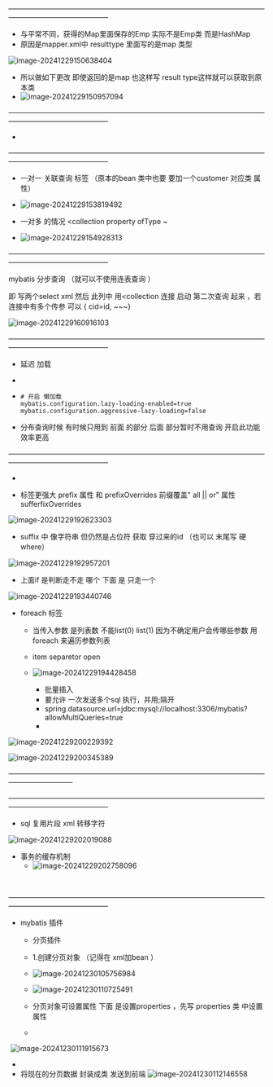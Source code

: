 

——————————————————————————————————————————————————

* 与平常不同，获得的Map里面保存的Emp 实际不是Emp类 而是HashMap 
* 原因是mapper.xml中 resulttype 里面写的是map 类型 

![image-20241229150638404](C:\Users\ZhuanZ\AppData\Roaming\Typora\typora-user-images\image-20241229150638404.png)

* 所以做如下更改   即使返回的是map 也这样写 result type这样就可以获取到原本类 
* ![image-20241229150957094](C:\Users\ZhuanZ\AppData\Roaming\Typora\typora-user-images\image-20241229150957094.png)



——————————————————————————————————————————————————

* 





——————————————————————————————————————————————————

* 一对一 关联查询    <association > 标签   （原本的bean 类中也要 要加一个customer 对应类 属性）	

* ![image-20241229153819492](C:\Users\ZhuanZ\AppData\Roaming\Typora\typora-user-images\image-20241229153819492.png)

  

* 一对多 的情况   <collection  property     ofType    ~
* ![image-20241229154928313](C:\Users\ZhuanZ\AppData\Roaming\Typora\typora-user-images\image-20241229154928313.png)



——————————————————————————————————————————————————

mybatis 分步查询 （就可以不使用连表查询 ）



即 写两个select  xml 然后 此列中 用<collection  连接 启动 第二次查询 起来  ，若连接中有多个传参 可以 { cid=id, ~~~} 

![image-20241229160916103](C:\Users\ZhuanZ\AppData\Roaming\Typora\typora-user-images\image-20241229160916103.png)

——————————————————————————————————————————————————



* 延迟 加载 

* 

* ```properties
  # 开启 懒加载
  mybatis.configuration.lazy-loading-enabled=true
  mybatis.configuration.aggressive-lazy-loading=false
  ```



* 分布查询时候 有时候只用到 前面 的部分 后面 部分暂时不用查询  开启此功能 效率更高   





——————————————————————————————————————————————————

* 



* <trim> 标签更强大  prefix   属性   和  prefixOverrides 前缀覆盖" all || or"  属性   sufferfixOverrides 

![image-20241229192623303](C:\Users\ZhuanZ\AppData\Roaming\Typora\typora-user-images\image-20241229192623303.png)

* suffix 中 像字符串 但仍然是占位符  获取 穿过来的id （也可以 末尾写 硬where）

![image-20241229192957201](C:\Users\ZhuanZ\AppData\Roaming\Typora\typora-user-images\image-20241229192957201.png) 

* 上面if 是判断走不走 哪个   下面 是 只走一个

![image-20241229193440746](C:\Users\ZhuanZ\AppData\Roaming\Typora\typora-user-images\image-20241229193440746.png)



* foreach 标签 

  * 当传入参数 是列表数  不能list(0) list(1)  因为不确定用户会传哪些参数  用foreach 来遍历参数列表
  * <foreach>    item  separetor open   
  * ![image-20241229194428458](C:\Users\ZhuanZ\AppData\Roaming\Typora\typora-user-images\image-20241229194428458.png)

  	* 批量插入
  	*  要允许 一次发送多个sql 执行，并用;隔开 
  	* spring.datasource.url=jdbc:mysql://localhost:3306/mybatis?allowMultiQueries=true
  	* 

![image-20241229200229392](C:\Users\ZhuanZ\AppData\Roaming\Typora\typora-user-images\image-20241229200229392.png)

![image-20241229200345389](C:\Users\ZhuanZ\AppData\Roaming\Typora\typora-user-images\image-20241229200345389.png)



—————————————————————————————————————————————


——————————————————————————————————————————————————

* sql 复用片段     xml 转移字符      

![image-20241229202019088](C:\Users\ZhuanZ\AppData\Roaming\Typora\typora-user-images\image-20241229202019088.png)





* 事务的缓存机制 
  * ![image-20241229202758096](C:\Users\ZhuanZ\AppData\Roaming\Typora\typora-user-images\image-20241229202758096.png)

​	



——————————————————————————————————————————————————

* mybatis 插件  

  * 分页插件 
  * 1.创建分页对象  （记得在 xml加bean ）
  * ![image-20241230105756984](C:\Users\ZhuanZ\AppData\Roaming\Typora\typora-user-images\image-20241230105756984.png)

  * ![image-20241230110725491](C:\Users\ZhuanZ\AppData\Roaming\Typora\typora-user-images\image-20241230110725491.png)

  * 分页对象可设置属性 下面 是设置properties ，先写 properties 类 中设置属性 
  * 

​	![image-20241230111915673](C:\Users\ZhuanZ\AppData\Roaming\Typora\typora-user-images\image-20241230111915673.png)

* ​	
* 将现在的分页数据 封装成类  发送到前端 	![image-20241230112146558](C:\Users\ZhuanZ\AppData\Roaming\Typora\typora-user-images\image-20241230112146558.png)